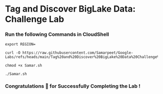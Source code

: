 # Tag and Discover BigLake Data: Challenge Lab

### Run the following Commands in CloudShell

```
export REGION=
```
```
curl -O https://raw.githubusercontent.com/Samarpeet/Google-Labs/refs/heads/main/Tag%20and%20Discover%20BigLake%20Data%20Challenge%20Lab/Samar.sh

chmod +x Samar.sh

./Samar.sh
```

### Congratulations 🎉 for Successfully Completing the Lab !
